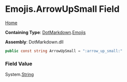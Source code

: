 # Emojis\.ArrowUpSmall Field

[Home](../../../README.md)

**Containing Type**: [DotMarkdown](../../README.md)\.[Emojis](../README.md)

**Assembly**: DotMarkdown\.dll

```csharp
public const string ArrowUpSmall = ":arrow_up_small:"
```

### Field Value

System\.[String](https://docs.microsoft.com/en-us/dotnet/api/system.string)